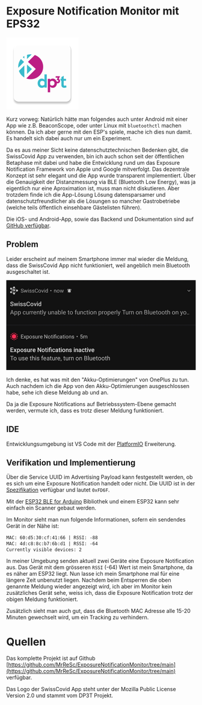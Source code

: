 # Exposure Notification Monitor mit EPS32

![ic_launcher](https://raw.githubusercontent.com/DP-3T/dp3t-app-android-ch/master/app/src/main/res/mipmap-xxxhdpi/ic_launcher.png)

Kurz vorweg: Natürlich hätte man folgendes auch unter Android mit einer App wie z.B. BeaconScope, oder unter Linux mit `bluetoothctl` machen können. Da ich aber gerne mit den ESP's spiele, mache ich dies nun damit. Es handelt sich dabei auch nur um ein Experiment.

Da es aus meiner Sicht keine datenschutztechnischen Bedenken gibt, die SwissCovid App zu verwenden, bin ich auch schon seit der öffentlichen Betaphase mit dabei und habe die Entwicklung rund um das Exposure Notification Framework von Apple und Google mitverfolgt. Das dezentrale Konzept ist sehr elegant und die App wurde transparent implementiert. Über die Genauigkeit der Distanzmessung via BLE (Bluetooth Low Energy), was ja eigentlich nur eine Aproximation ist, muss man nicht diskutieren. Aber trotzdem finde ich die App-Lösung Lösung datensparsamer und datenschutzfreundlicher als die Lösungen so mancher Gastrobetriebe (welche teils öffentlich einsehbare Gästelisten führen).

Die iOS- und Android-App, sowie das Backend und Dokumentation sind auf [GitHub verfügbar](https://github.com/DP-3T).

## Problem
Leider erscheint auf meinem Smartphone immer mal wieder die Meldung, dass die SwissCovid App nicht funktioniert, weil angeblich mein Bluetooth ausgeschaltet ist.

![screenshot](screenshot.png)

Ich denke, es hat was mit den "Akku-Optimierungen" von OnePlus zu tun. Auch nachdem ich die App von den Akku-Optimierungen ausgeschlossen habe, sehe ich diese Meldung ab und an.

Da ja die Exposure Notifications auf Betriebssystem-Ebene gemacht werden, vermute ich, dass es trotz dieser Meldung funktioniert. 

## IDE
Entwicklungsumgebung ist VS Code mit der [PlatformIO](https://platformio.org/) Erweiterung.

## Verifikation und Implementierung
Über die Service UUID im Advertising Payload kann festgestellt werden, ob es sich um eine Exposure Notification handelt oder nicht. Die UUID ist in der [Spezifikation](https://www.blog.google/documents/62/Exposure_Notification_-_Bluetooth_Specification_v1.1.pdf) verfügbar und lautet `0xFD6F`.

Mit der [ESP32 BLE for Arduino](https://github.com/espressif/arduino-esp32/tree/master/libraries/BLE) Bibliothek und einem ESP32 kann sehr einfach ein Scanner gebaut werden.

Im Monitor sieht man nun folgende Informationen, sofern ein sendendes Gerät in der Nähe ist:

```
MAC: 60:d5:30:cf:41:66 | RSSI: -88 
MAC: 4d:c8:8c:b7:6b:d1 | RSSI: -64 
Currently visible devices: 2
```
In meiner Umgebung senden aktuell zwei Geräte eine Exposure Notification aus. Das Gerät mit dem grösseren `RSSI` (-64) Wert ist mein Smartphone, da es näher am ESP32 liegt. Nun lasse ich mein Smartphone mal für eine längere Zeit unbenutzt liegen. Nachdem beim Entsperren die oben genannte Meldung wieder angezeigt wird, ich aber im Monitor kein zusätzliches Gerät sehe, weiss ich, dass die Exposure Notification trotz der obigen Meldung funktioniert.

Zusätzlich sieht man auch gut, dass die Bluetooth MAC Adresse alle 15-20 Minuten gewechselt wird, um ein Tracking zu verhindern.

# Quellen
Das komplette Projekt ist auf Github [https://github.com/MrReSc/ExposureNotificationMonitor/tree/main](https://github.com/MrReSc/ExposureNotificationMonitor/tree/main) verfügbar.

Das Logo der SwissCovid App steht unter der Mozilla Public License Version 2.0 und stammt vom DP3T Projekt.